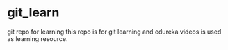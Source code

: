 # git_learn
git repo for learning
this repo is for git learning and edureka videos is used as learning resource.
